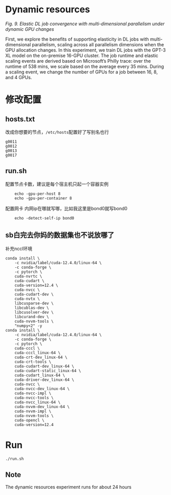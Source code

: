 # Dynamic resources
_Fig. 9. Elastic DL job convergence with multi-dimensional parallelism under dynamic GPU changes_

First, we explore the benefits of supporting elasticity in DL jobs with multi-dimensional parallelism, scaling across all parallelism dimensions when the GPU allocation changes.
In this experiment, we train DL jobs with the GPT-3 XL model on the on-premise 16-GPU cluster. The job runtime and elastic scaling events are derived based on Microsoft’s Philly trace: over the runtime of 538 mins, we scale based on the average every 35 mins. During a scaling event, we change the number of GPUs for a job between 16, 8, and 4 GPUs.

# 修改配置
## hosts.txt
改成你想要的节点，```/etc/hosts```配置好了写别名也行
```
g0011
g0012
g0013
g0017
```
  
## run.sh
配置节点卡数，建议是每个宿主机只起一个容器实例
```
    echo -gpu-per-host 8
    echo -gpu-per-container 8
```
配置网卡
内网ip在哪就写哪，比如我这里是bond0就写bond0
```
    echo -detect-self-ip bond0
```

## sb白完去你妈的数据集也不说放哪了
补充nccl环境
```
conda install \
    -c nvidia/label/cuda-12.4.0/linux-64 \
    -c conda-forge \
    -c pytorch \
    cuda-nvrtc \
    cuda-cudart \
    cuda-version=12.4 \
    cuda-nvcc \
    cuda-cudart-dev \
    cuda-nvtx \
    libcusparse-dev \
    libcublas-dev \
    libcusolver-dev \
    libcurand-dev \
    cuda-nvvm-tools \
    "numpy<2" -y
conda install \
    -c nvidia/label/cuda-12.4.0/linux-64 \
    -c conda-forge \
    -c pytorch \
    cuda-cccl \
    cuda-cccl_linux-64 \
    cuda-crt-dev_linux-64 \
    cuda-crt-tools \
    cuda-cudart-dev_linux-64 \
    cuda-cudart-static_linux-64 \
    cuda-cudart_linux-64 \
    cuda-driver-dev_linux-64 \
    cuda-nvcc \
    cuda-nvcc-dev_linux-64 \
    cuda-nvcc-impl \
    cuda-nvcc-tools \
    cuda-nvcc_linux-64 \
    cuda-nvvm-dev_linux-64 \
    cuda-nvvm-impl \
    cuda-nvvm-tools \
    cuda-opencl \
    cuda-version=12.4
```

# Run
```sh
./run.sh
```

## Note
The dynamic resources experiment runs for about 24 hours
